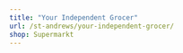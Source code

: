 ```yaml
---
title: "Your Independent Grocer"
url: /st-andrews/your-independent-grocer/
shop: Supermarkt
---
```

